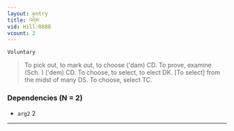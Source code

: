 ```yaml
---
layout: entry
title: འདེམ་
vid: Hill:0888
vcount: 2
---
```

`Voluntary` 
> To pick out, to mark out, to choose ('dam) CD\.
 To prove, examine (Sch\.
) ('dem) CD\.
 To choose, to select, to elect DK\.
 [To select] from the midst of many DS\.
 To choose, select TC\.

### Dependencies (N = 2)
* `arg2` 2

---

